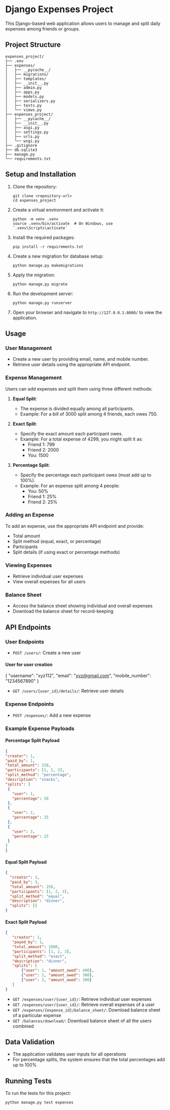 # Django Expenses Project

This Django-based web application allows users to manage and split daily expenses among friends or groups.

## Project Structure

```
expenses_project/
├── .env
├── expenses/
│   ├── __pycache__/
│   ├── migrations/
│   ├── templates/
│   ├── __init__.py
│   ├── admin.py
│   ├── apps.py
│   ├── models.py
│   ├── serializers.py
│   ├── tests.py
│   └── views.py
├── expenses_project/
│   ├── __pycache__/
│   ├── __init__.py
│   ├── asgi.py
│   ├── settings.py
│   ├── urls.py
│   └── wsgi.py
├── .gitignore
├── db.sqlite3
├── manage.py
└── requirements.txt
```

## Setup and Installation

1. Clone the repository:
   ```
   git clone <repository-url>
   cd expenses_project
   ```

2. Create a virtual environment and activate it:
   ```
   python -m venv .venv
   source .venv/bin/activate  # On Windows, use `.venv\Scripts\activate`
   ```

3. Install the required packages:
   ```
   pip install -r requirements.txt
   ```

4. Create a new migration for database setup:
   ```
   python manage.py makemigrations
   ```

5. Apply the migration:
   ```
   python manage.py migrate
   ```

6. Run the development server:
   ```
   python manage.py runserver
   ```

7. Open your browser and navigate to `http://127.0.0.1:8000/` to view the application.

## Usage

### User Management
- Create a new user by providing email, name, and mobile number.
- Retrieve user details using the appropriate API endpoint.

### Expense Management
Users can add expenses and split them using three different methods:

1. **Equal Split**: 
   - The expense is divided equally among all participants.
   - Example: For a bill of 3000 split among 4 friends, each owes 750.

2. **Exact Split**: 
   - Specify the exact amount each participant owes.
   - Example: For a total expense of 4299, you might split it as:
     - Friend 1: 799
     - Friend 2: 2000
     - You: 1500

3. **Percentage Split**: 
   - Specify the percentage each participant owes (must add up to 100%).
   - Example: For an expense split among 4 people:
     - You: 50%
     - Friend 1: 25%
     - Friend 2: 25%

### Adding an Expense
To add an expense, use the appropriate API endpoint and provide:
- Total amount
- Split method (equal, exact, or percentage)
- Participants
- Split details (if using exact or percentage methods)

### Viewing Expenses
- Retrieve individual user expenses
- View overall expenses for all users

### Balance Sheet
- Access the balance sheet showing individual and overall expenses
- Download the balance sheet for record-keeping

## API Endpoints

### User Endpoints
- `POST /users/`: Create a new user
#### User for user creation
{
     "username": "xyz112",
     "email": "xyz@gmail.com",
     "mobile_number": "1234567890"
}
- `GET /users/{user_id}/details/`: Retrieve user details

### Expense Endpoints
- `POST /expenses/`: Add a new expense

### Example Expense Payloads

#### Percentage Split Payload
```json
{
"creator": 1,
"paid_by": 1,
"total_amount": 258,
"participants": [1, 2, 3],
"split_method": "percentage",
"description": "snacks",
"splits": [
 {
   "user": 1,
   "percentage": 50
 },
 {
   "user": 2,
   "percentage": 25
 },
 {
   "user": 3,
   "percentage": 25
 }
]
}
```

#### Equal Split Payload
```json
{
  "creator": 3,
  "paid_by": 3,
  "total_amount": 258,
  "participants": [1, 2, 3],
  "split_method": "equal",
  "description": "dinner",
  "splits": []
}

```

#### Exact Split Payload
```json
{
   "creator": 1,
   "payed_by": 1,
   "total_amount": 1000,
   "participants": [1, 2, 3],
   "split_method": "exact",
   "description": "dinner",
   "splits": [
       {"user": 1, "amount_owed": 400},
       {"user": 2, "amount_owed": 300},
       {"user": 3, "amount_owed": 300}
   ]
}

```


- `GET /expenses/user/{user_id}/`: Retrieve individual user expenses
- `GET /expenses/user/{user_id}/`: Retrieve overall expenses of a user
- `GET /expenses/{expense_id}/balance_sheet/`: Download balance sheet of a particular expense
- `GET /balances/download/`: Download balance sheet of all the users combined

## Data Validation
- The application validates user inputs for all operations
- For percentage splits, the system ensures that the total percentages add up to 100%

## Running Tests

To run the tests for this project:

```
python manage.py test expenses
```


